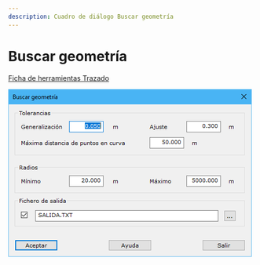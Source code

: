 ```yaml
---
description: Cuadro de diálogo Buscar geometría
---
```


# Buscar geometría

[Ficha de herramientas Trazado](../../fichas-de-herramientas/ficha-de-herramientas-trazado.md)

![Cuadro de di&#xE1;logo Buscar geometr&#xED;a](../../../.gitbook/assets/image%20%2828%29.png)

